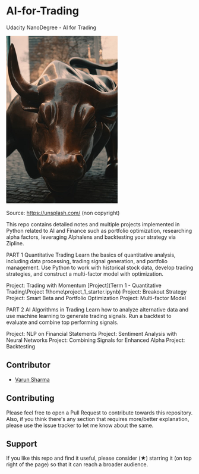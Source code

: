 # AI-for-Trading
 Udacity NanoDegree - AI for Trading

![](assets/README-0b8ce9e2.png)

  Source: https://unsplash.com/ (non copyright)

This repo contains detailed notes and multiple projects implemented in Python related to AI and Finance such as portfolio optimization, researching alpha factors, leveraging Alphalens and backtesting your strategy via Zipline.

PART 1
Quantitative Trading
Learn the basics of quantitative analysis, including data processing, trading signal generation, and portfolio management. Use Python to work with historical stock data, develop trading strategies, and construct a multi-factor model with optimization.

Project: Trading with Momentum [Project](Term 1 - Quantitative Trading\Project 1\home\project_1_starter.ipynb\)
Project: Breakout Strategy
Project: Smart Beta and Portfolio Optimization
Project: Multi-factor Model

PART 2
AI Algorithms in Trading
Learn how to analyze alternative data and use machine learning to generate trading signals. Run a backtest to evaluate and combine top performing signals.

Project: NLP on Financial Statements
Project: Sentiment Analysis with Neural Networks
Project: Combining Signals for Enhanced Alpha
Project: Backtesting

## Contributor
- [Varun Sharma](https://github.com/sharmavarun1985)

## Contributing

Please feel free to open a Pull Request to contribute towards this repository. Also, if you think there's any section that requires more/better explanation, please use the issue tracker to let me know about the same.

## Support

If you like this repo and find it useful, please consider (★) starring it (on top right of the page) so that it can reach a broader audience.
